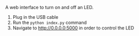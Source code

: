 A web interface to turn on and off an LED.

1. Plug in the USB cable
2. Run the `python index.py` command
3. Navigate to http://0.0.0.0:5000 in order to control the LED
